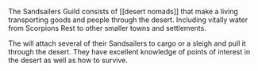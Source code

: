 The Sandsailers Guild consists of [[desert nomads]] that make a living transporting goods and people through the desert. Including vitally water from Scorpions Rest to other smaller towns and settlements.

The will attach several of their Sandsailers to cargo or a sleigh and pull it through the desert. They have excellent knowledge of points of interest in the desert as well as how to survive.
